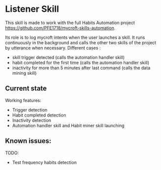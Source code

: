 # Listener Skill

This skill is made to work with the full Habits Automation project https://github.com/PFE1718/mycroft-skills-automation. 

Its role is to log mycroft intents when the user launches a skill. It runs continuously in the background and calls the other two skills of the project by utterance when necessary.
Different cases : 
 - skill trigger detected (calls the automation handler skill)
 - habit completed for the first time (calls the automation handler skill)
 - inactivity for more than 5 minutes after last command (calls the data mining skill)

## Current state

Working features:
 - Trigger detection
 - Habit completed detection
 - Inactivity detection
 - Automation handler skill and Habit miner skill launching


Known issues:
 - 

TODO:
 - Test frequency habits detection